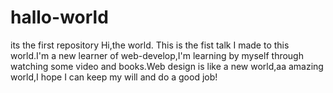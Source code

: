 # hallo-world
its the first repository
Hi,the world.
This is the fist talk I made to this world.I'm a new learner of web-develop,I'm learning by myself through watching some video and books.Web design is like a new world,aa amazing world,I hope I can keep my will and do a good job!
